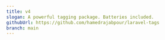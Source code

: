 ```yaml
---
title: v4
slogan: A powerful tagging package. Batteries included.
githubUrl: https://github.com/hamedrajabpour/laravel-tags
branch: main
---
```

